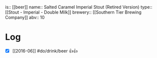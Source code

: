 is:: [[beer]]
name:: Salted Caramel Imperial Stout (Retired Version)
type:: [[Stout - Imperial - Double Milk]]
brewery:: [[Southern Tier Brewing Company]]
abv:: 10

# Log
- [x] [[2016-06]] #do/drink/beer 👍👍
